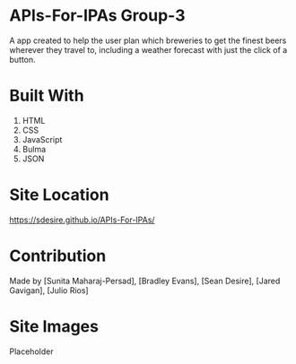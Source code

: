 # APIs-For-IPAs Group-3
A app created to help the user plan which breweries to get the finest beers wherever they travel to, including a weather forecast with just the click of a button.

# Built With
1. HTML
2. CSS
3. JavaScript
4. Bulma
5. JSON
# Site Location 
https://sdesire.github.io/APIs-For-IPAs/ 
# Contribution
Made by [Sunita Maharaj-Persad], [Bradley Evans], [Sean Desire], [Jared Gavigan], [Julio Rios]
# Site Images
Placeholder 
